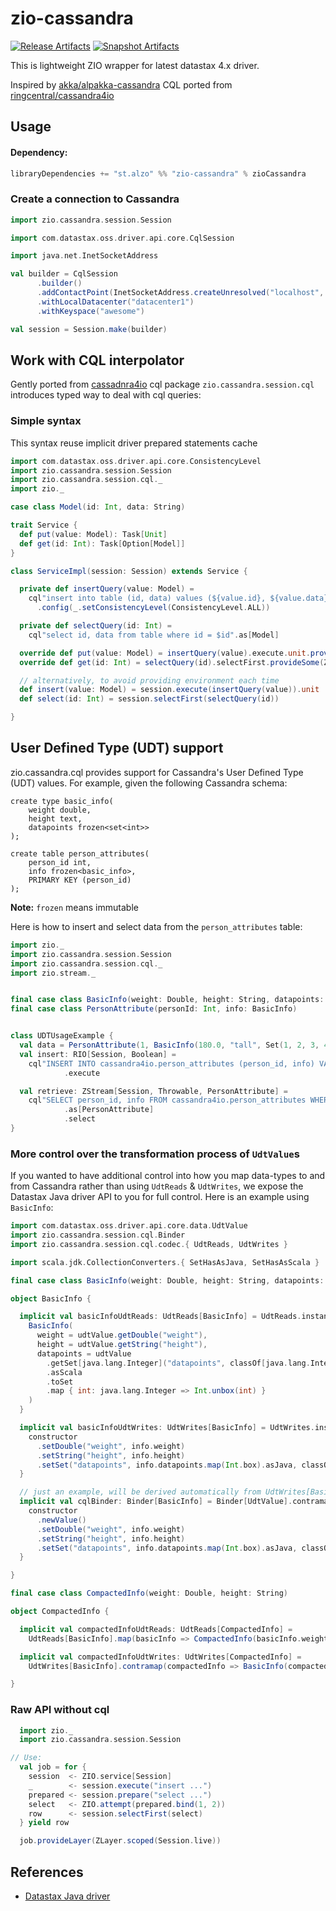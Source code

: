 # zio-cassandra

[![Release Artifacts][Badge-SonatypeReleases]][Link-SonatypeReleases] [![Snapshot Artifacts][Badge-SonatypeSnapshots]][Link-SonatypeSnapshots]

[Link-SonatypeReleases]: https://oss.sonatype.org/content/repositories/releases/st/alzo/zio-cassandra_2.13/ "Sonatype Releases"
[Link-SonatypeSnapshots]: https://oss.sonatype.org/content/repositories/snapshots/st/alzo/zio-cassandra_2.13/ "Sonatype Snapshots"
[Badge-SonatypeReleases]: https://img.shields.io/nexus/r/https/s01.oss.sonatype.org/st.alzo/zio-cassandra_2.13.svg "Sonatype Releases"
[Badge-SonatypeSnapshots]: https://img.shields.io/nexus/s/https/s01.oss.sonatype.org/st.alzo/zio-cassandra_2.13.svg "Sonatype Snapshots"

This is lightweight ZIO wrapper for latest datastax 4.x driver.

Inspired by [akka/alpakka-cassandra](https://doc.akka.io/docs/alpakka/current/cassandra.html)
CQL ported from [ringcentral/cassandra4io](https://github.com/ringcentral/cassandra4io)


## Usage

#### Dependency:
```scala
libraryDependencies += "st.alzo" %% "zio-cassandra" % zioCassandra
```

### Create a connection to Cassandra
```scala
import zio.cassandra.session.Session

import com.datastax.oss.driver.api.core.CqlSession

import java.net.InetSocketAddress

val builder = CqlSession
      .builder()
      .addContactPoint(InetSocketAddress.createUnresolved("localhost", 9042))
      .withLocalDatacenter("datacenter1")
      .withKeyspace("awesome") 

val session = Session.make(builder)
```

## Work with CQL interpolator

Gently ported from [cassadnra4io](https://github.com/ringcentral/cassandra4io) cql
package `zio.cassandra.session.cql` introduces typed way to deal with cql queries:

### Simple syntax

This syntax reuse implicit driver prepared statements cache

```scala
import com.datastax.oss.driver.api.core.ConsistencyLevel
import zio.cassandra.session.Session
import zio.cassandra.session.cql._
import zio._

case class Model(id: Int, data: String)

trait Service {
  def put(value: Model): Task[Unit]
  def get(id: Int): Task[Option[Model]]
}

class ServiceImpl(session: Session) extends Service {

  private def insertQuery(value: Model) =
    cql"insert into table (id, data) values (${value.id}, ${value.data})"
      .config(_.setConsistencyLevel(ConsistencyLevel.ALL))

  private def selectQuery(id: Int) =
    cql"select id, data from table where id = $id".as[Model]

  override def put(value: Model) = insertQuery(value).execute.unit.provide(ZLayer.succeed(session))
  override def get(id: Int) = selectQuery(id).selectFirst.provideSome(ZLayer.succeed(session))

  // alternatively, to avoid providing environment each time
  def insert(value: Model) = session.execute(insertQuery(value)).unit
  def select(id: Int) = session.selectFirst(selectQuery(id))

}
```

## User Defined Type (UDT) support

zio.cassandra.cql provides support for Cassandra's User Defined Type (UDT) values.
For example, given the following Cassandra schema:

```cql
create type basic_info(
    weight double,
    height text,
    datapoints frozen<set<int>>
);

create table person_attributes(
    person_id int,
    info frozen<basic_info>,
    PRIMARY KEY (person_id)
);
```

**Note:** `frozen` means immutable

Here is how to insert and select data from the `person_attributes` table:

```scala
import zio._
import zio.cassandra.session.Session
import zio.cassandra.session.cql._
import zio.stream._


final case class BasicInfo(weight: Double, height: String, datapoints: Set[Int])
final case class PersonAttribute(personId: Int, info: BasicInfo)


class UDTUsageExample {
  val data = PersonAttribute(1, BasicInfo(180.0, "tall", Set(1, 2, 3, 4, 5)))
  val insert: RIO[Session, Boolean] =
    cql"INSERT INTO cassandra4io.person_attributes (person_id, info) VALUES (${data.personId}, ${data.info})"
            .execute

  val retrieve: ZStream[Session, Throwable, PersonAttribute] = 
    cql"SELECT person_id, info FROM cassandra4io.person_attributes WHERE person_id = ${data.personId}"
            .as[PersonAttribute]
            .select
}
```

### More control over the transformation process of `UdtValue`s

If you wanted to have additional control into how you map data-types to and from Cassandra rather than using `UdtReads`
& `UdtWrites`, we expose the Datastax Java driver API to you for full control. Here is an example using `BasicInfo`:

```scala
import com.datastax.oss.driver.api.core.data.UdtValue
import zio.cassandra.session.cql.Binder
import zio.cassandra.session.cql.codec.{ UdtReads, UdtWrites }

import scala.jdk.CollectionConverters.{ SetHasAsJava, SetHasAsScala }

final case class BasicInfo(weight: Double, height: String, datapoints: Set[Int])

object BasicInfo {

  implicit val basicInfoUdtReads: UdtReads[BasicInfo] = UdtReads.instance { udtValue =>
    BasicInfo(
      weight = udtValue.getDouble("weight"),
      height = udtValue.getString("height"),
      datapoints = udtValue
        .getSet[java.lang.Integer]("datapoints", classOf[java.lang.Integer])
        .asScala
        .toSet
        .map { int: java.lang.Integer => Int.unbox(int) }
    )
  }

  implicit val basicInfoUdtWrites: UdtWrites[BasicInfo] = UdtWrites.instance { (info, constructor) =>
    constructor
      .setDouble("weight", info.weight)
      .setString("height", info.height)
      .setSet("datapoints", info.datapoints.map(Int.box).asJava, classOf[java.lang.Integer])
  }

  // just an example, will be derived automatically from UdtWrites[BasicInfo]
  implicit val cqlBinder: Binder[BasicInfo] = Binder[UdtValue].contramapUDT { (info, constructor) =>
    constructor
      .newValue()
      .setDouble("weight", info.weight)
      .setString("height", info.height)
      .setSet("datapoints", info.datapoints.map(Int.box).asJava, classOf[java.lang.Integer])
  }

}

final case class CompactedInfo(weight: Double, height: String)

object CompactedInfo {

  implicit val compactedInfoUdtReads: UdtReads[CompactedInfo] =
    UdtReads[BasicInfo].map(basicInfo => CompactedInfo(basicInfo.weight, basicInfo.height))

  implicit val compactedInfoUdtWrites: UdtWrites[CompactedInfo] =
    UdtWrites[BasicInfo].contramap(compactedInfo => BasicInfo(compactedInfo.weight, compactedInfo.height, Set.empty))

}
```


### Raw API without cql
```scala
  import zio._
  import zio.cassandra.session.Session

// Use:
  val job = for {
    session  <- ZIO.service[Session]
    _        <- session.execute("insert ...")
    prepared <- session.prepare("select ...")
    select   <- ZIO.attempt(prepared.bind(1, 2))
    row      <- session.selectFirst(select)
  } yield row

  job.provideLayer(ZLayer.scoped(Session.live))

```


## References
- [Datastax Java driver](https://docs.datastax.com/en/developer/java-driver/latest/manual/core/)

